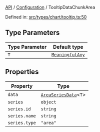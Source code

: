 [API](../../overview.md) / [Configuration](../overview.md) / TooltipDataChunkArea

Defined in: [src/types/chart/tooltip.ts:50](https://github.com/gravity-ui/charts/blob/6aea3bcf86facdd4a019a7e612d7ac7e27006c35/src/types/chart/tooltip.ts#L50)

## Type Parameters

| Type Parameter | Default type |
| ------ | ------ |
| `T` | [`MeaningfulAny`](../../Utilities/type-aliases/MeaningfulAny.md) |

## Properties

| Property | Type |
| ------ | ------ |
| <a id="data"></a> `data` | [`AreaSeriesData`](../../Series/Area/interfaces/AreaSeriesData.md)\<`T`\> |
| <a id="series"></a> `series` | `object` |
| `series.id` | `string` |
| `series.name` | `string` |
| `series.type` | `"area"` |
